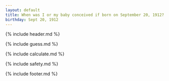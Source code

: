 ```yaml
---
layout: default
title: When was I or my baby conceived if born on September 20, 1912?
birthday: Sept 20, 1912
---
```


{% include header.md %}

{% include guess.md %}

{% include calculate.md %}

{% include safety.md %}

{% include footer.md %}



